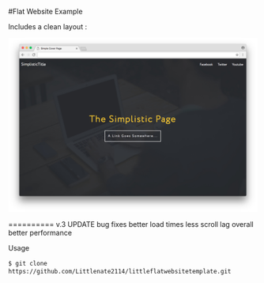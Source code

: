 #Flat Website Example

Includes a clean layout :

![Screenshot](https://github.com/Littlenate2114/littleflatwebsitetemplate/blob/master/screenshot.jpg)

==========
v.3 UPDATE
bug fixes
better load times
less scroll lag
overall better performance

Usage
```
$ git clone https://github.com/Littlenate2114/littleflatwebsitetemplate.git
```
